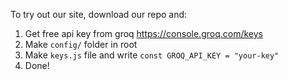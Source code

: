 To try out our site, download our repo and:
1. Get free api key from groq  https://console.groq.com/keys
2. Make `config/` folder in root
3. Make `keys.js` file and write `const GROQ_API_KEY = "your-key"`
4. Done!
